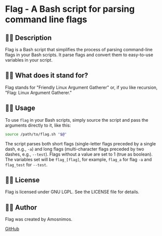# Flag - A Bash script for parsing command line flags

🏴‍☠️ Description
-------
Flag is a Bash script that simplifies the process of parsing command-line flags in your Bash scripts. It parse flags and convert them to easy-to-use variables in your script.

🏴‍☠️ What does it stand for?
-------
Flag stands for "Friendly Linux Argument Gatherer" or, if you like recursion, "Flag: Linux Argument Gatherer."

🏴‍☠️ Usage
-------
To use `flag` in your Bash scripts, simply source the script and pass the arguments directly to it, like this:

```bash
source /path/to/flag.sh "$@"
```
The script parses both short flags (single-letter flags preceded by a single dash, e.g., `-a`) and long flags (multi-character flags preceded by two dashes, e.g., `--test`). Flags without a value are set to 1 (true as boolean). The variables set will be `flag_[flag]`, for example, `flag_a` for flag `-a` and `flag_test` for `--test`.

🏴‍☠️ License
-------
Flag is licensed under GNU LGPL. See the LICENSE file for details.

🏴‍☠️ Author
-------
Flag was created by Amosnimos.

[GitHub](https://github.com/AmosNimos)

